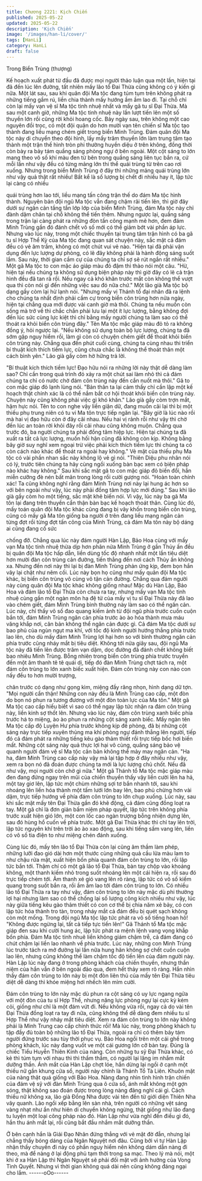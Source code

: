 ```yaml
---
title: Chương 2221: Kịch Chiến
published: 2025-05-22
updated: 2025-05-22
description: 'Kịch Chiến'
image: '/images/han-li/cover/'
tags: [HanLi]
category: HanLi
draft: false
---
```


Trong Biển Trùng (thượng)

Kế hoạch xuất phát từ đầu đã được mọi người thảo luận qua một
lần, hiện tại đã đến lúc lên đường, tất nhiên mấy lão tổ Đai Thừa
cũng không có ý kiến gì nữa.
Một lát sau, sau khi quân đội Ma tộc đang túm tụm trên không
phát ra những tiếng gầm rú, liền chia thành mấy hướng ầm ầm
lao đi.
Tại chỗ chỉ còn lại mấy vạn vệ sĩ Ma tộc tinh nhuệ nhất và mấy gã
tu sĩ Đại Thừa.
Mà sau một canh giờ, những Ma tộc tinh nhuệ này lần lượt tiến
lên một số thuyền lớn rồi cũng rời khỏi hoang cốc.
Bảy ngày sau, trên không một cao nguyên đồi trọc, có một đội
quân do hơn mười vạn tên chiến sĩ Ma tộc tạo thành đang liều
mạng chém giết trong biển Minh Trùng.
Đám quân đội Ma tộc này di chuyển theo đội hình, lấy mấy trăm
thuyền lớn làm trung tâm tạo thành một trận thế hình tròn phi
thường huyền diệu ở trên không, đồng thời còn bày ra bảy tám
quầng sáng phòng ngự ở bên ngoài.
Một cột sáng to lớn mang theo vô số khí màu đen từ bên trong
quầng sáng liên tục bắn ra, cứ mỗi lần như vậy đều có từng mảng
lớn thi thể quái trùng từ trên cao rơi xuống.
Nhưng trong biển Minh Trùng ở đây thì những mảng quái trùng
lớn như vậy quả thật rất nhiều!
Bất kể là số lượng bị chết đi nhiều hay ít, lập tức lại càng có nhiều

quái trùng hơn lao tới, liều mạng tấn công trận thế do đám Ma tộc
hình thành.
Nguyên bản đội ngũ Ma tộc vẫn đang chậm rãi tiến lên, thì giờ
đây dưới sự ngăn cản tầng tần lớp lớp của biển Minh Trùng, đám
Ma tộc này chỉ đành dậm chân tại chỗ không thể tiến thêm.
Nhưng ngược lại, quầng sáng trong trận lại càng phát ra những
đòn tấn công mạnh mẽ hơn, đem đám Minh Trùng gần đó đánh
chết vô số mới có thể giảm bớt vài phần áp lực.
Nhưng vào lúc này, trong một chiếc thuyền tại trung tâm trận hình
có ba gã tu sĩ Hợp Thể Kỳ của Ma tộc đang quan sát chuyện này,
sắc mặt cả đám đều có vẻ âm trầm, không có một chút vui vẻ
nào.
"Hiện tại đã phải vận dụng đến lực lượng dự phòng, có lẽ đây
không phải là hành động sáng suốt lắm. Sau này, thời gian cầm
cự của chúng ta chỉ sợ sẽ rút ngắn rất nhiều." Một gã Ma tộc to
con mặc áo giáp màu đỏ đậm thì thào nói một câu.
"Hừ, hiện tại nếu chúng ta không sử dụng biện pháp này thì giờ
đây có lẽ cả trận hình đều đã tan rã rồi. Nếu ngay cả khó khăn
trước mắt còn không thể vượt qua thì còn nói gì đến những việc
sau đó nữa chứ." Một lão già Ma tộc bộ dạng gầy còm lại hừ lạnh
nói.
"Nhưng mấy vị Thánh tổ đại nhân đã ra lệnh cho chúng ta nhất
định phải cầm cự trong biển côn trùng hơn nửa ngày, hiện tại
chẳng qua mới được vài canh giờ mà thôi. Chúng ta nếu muốn
còn sống mà trở về thì chắc chắn phải lưu lại một ít lực lượng,
bằng không đợi đến lúc sức cùng lực kiệt thì chỉ bằng mấy người
chúng ta làm sao có thể thoát ra khỏi biển côn trùng đây." Tên Ma
tộc mặc giáp màu đỏ tỏ ra không đồng ý, hỏi ngược lại.
"Nếu không sử dụng toàn bộ lực lượng, chúng ta đã sớm gặp
nguy hiểm rồi, làm gì còn có chuyện chém giết để thoát khỏi biển
côn trùng này. Chẳng qua đến phút cuối cùng, chúng ta cùng
nhau thi triển bí thuật kích thích tiềm lực, cũng chưa chắc là
không thể thoát thân một cách bình yên." Lão già gầy còm hờ
hững trả lời.

"Bí thuật kích thích tiềm lực! Đạo hữu nói ra những lời này thật dễ
dàng làm sao? Chỉ cần trong quá trình đó xảy ra một chút sai làm
nhỏ thì cả đám chúng ta chỉ có nước chờ đám côn trùng này đến
cắn nuốt mà thôi." Gã to con mặc giáp đỏ lạnh lùng nói.
"Bản thân ta lại cảm thấy chỉ cần lập một kế hoạch thật chính xác
là có thể nắm bắt cơ hội thoát khỏi biển côn trùng này. Chuyện
này cũng không phải việc gì khó khăn." Lão già gầy còm trợn mắt,
hậm hực nói.
Tên to con nghe vậy liền giận dữ, đang muốn cãi lại thì bị một
thiếu phụ trung niên có tu vi Ma tôn trực tiếp ngăn lại.
"Bây giờ là lúc nào rồi mà hai vị đạo hữu còn ở đây cãi nhau. Nếu
hai vị rảnh rỗi như vậy thì chờ đến lúc an toàn rời khỏi đây rồi cãi
nhau cũng không muộn. Chẳng qua trước đó, ba người chúng ta
phải đồng tâm hiệp lực. Hiện tại chúng ta đã xuất ra tất cả lực
lượng, muốn hối hận cũng đã không còn kịp. Không bằng bây giờ
suy nghĩ xem ngoại trừ việc phải kích thích tiềm lực thì chúng ta
có còn cách nào khác để thoát ra ngoài hay không." Vẻ mặt của
thiếu phụ Ma tộc có vài phần nhan sắc này không lộ vẻ gì nói.
"Thiên Diệu phu nhân nói có lý, trước tiên chúng ta hãy cùng ngồi
xuống bàn bạc xem có biện pháp nào khác hay không." Sau khi
sắc mặt gã to con mặc giáp đỏ biến đổi, hắn miễn cưỡng đè nén
bất mãn trong lòng rồi cười gượng nói.
"Hoàn toàn chính xác! Ta cũng không nghĩ rằng đám Minh Trùng
nơi này lại hung ác hơn so với bên ngoài như vậy, lúc này phải
đồng tâm hợp lực mới đúng." Sau khi lão già gầy còm ho một
tiếng, sắc mặt khẽ biến nói.
Vì vậy, lúc này ba gã Ma tôn lại đang trên thuyền cẩn thận bàn
bạc kế hoạch thoát thân.
Cùng lúc đó, mấy toán quân đội Ma tộc khác cũng đang bị vây
khốn trong biển côn trùng, cũng có mấy gã Ma tôn giống ba người
ở trên đang liều mạng ngăn cản từng đợt rồi từng đợt tấn công
của Minh Trùng, cả đám Ma tôn này bộ dáng ai cũng đang cố sức

chống đỡ.
Chẳng qua lúc này đám người Hàn Lập, Bảo Hoa cùng với mấy
vạn Ma tộc tinh nhuệ thừa dịp hơn phân nửa Minh Trùng ở gần
Thủy ấn đều bị quân đội Ma tộc hấp dẫn, liền dùng tốc độ nhanh
nhất một lần tiêu diệt hơn mười đàn côn trùng cản đường, tiến
thẳng đến nơi cách Thủy ấn không xa.
Nhưng đến nơi này thì lại bị đàn Minh Trùng phản ứng kịp, đem
bọn hắn vây lại chật như nêm cối. Lúc này bọn họ cũng như mấy
quân đội Ma tộc khác, bị biển côn trùng vô cùng vô tận cản
đường.
Chẳng qua đám người này cùng quân đội Ma tộc khác không
giống nhau!
Mặc dù Hàn Lập, Bảo Hoa và đám lão tổ Đại Thừa còn chưa ra
tay, nhưng mấy vạn Ma tộc tinh nhuệ cùng gần một ngàn môn hạ
đệ tử của mấy vị tu sĩ Đại Thừa này đã lao vào chém giết, đám
Minh Trùng bình thường này làm sao có thể ngăn cản.
Lúc này, chỉ thấy vô số đao quang kiếm ảnh từ đội ngũ phía trước
cuồn cuộn bắn tới, đám Minh Trùng ngăn cản phía trước ào ào
hóa thành mưa máu văng khắp nơi, căn bản không thể ngăn cản
được gì.
Cả đám Ma tộc dưới sự bao phủ của ngùn ngụt ma khí, với tốc độ
kinh người hướng thẳng phía trước lao lên, cho dù mấy đám Minh
Trùng lợi hại hơn so với bình thường ngăn cản phía trước cũng
nháy mắt bị tiêu diệt.
Không tới nửa giây sau, đội ngũ Ma tộc này đã tiến lên được trăm
vạn dặm, dọc đường đã đánh chết không biết bao nhiêu Minh
Trùng.
Bỗng nhiên trong biển côn trùng phía trước truyền đến một âm
thanh tê tê quái dị, tiếp đó đàn Minh Trùng chợt tách ra, một đám
côn trùng to lớn xanh biếc xuất hiện.
Đám côn trùng này con nào con nấy đều to hơn mười trượng,

chân trước có dạng như gọng kìm, miệng đầy răng nhọn, hình
dạng dữ tợn.
"Mọi người cẩn thận! Những con này đều là Minh Trùng cao cấp,
một đòn do bọn nó phun ra tương đương với một đòn toàn lực của
Ma tôn." Một gã Ma tộc cao cấp hiếu biết vì sao có thể ngay lập
tức nhận ra đám côn trùng này, liền kinh sợ thốt lên.
Nhưng vào lúc này, đám côn trùng xanh biếc phía trước há to
miệng, ào ào phun ra những cột sáng xanh biếc.
Mấy ngàn tên Ma tộc cấp độ Luyện Hư phía trước không kịp đề
phòng, đã bị những cột sáng này trực tiếp xuyên thủng ma khí
phòng ngự đánh thẳng lên người, tiếp đó cả đám phát ra những
tiếng kêu gào thảm thiết rồi trực tiếp bốc hơi biến mất.
Những cột sáng này quả thực lợi hại vô cùng, quầng sáng bảo vệ
quanh người đám vệ sĩ Ma tộc căn bản không thể mảy may ngăn
cản.
"Ha ha, đám Minh Trùng cao cấp này vậy mà lại tập hợp ở đây
nhiều như vậy, xem ra bọn nó đã đoán được chúng ta mới là lực
lượng chủ chốt. Nếu đã như vậy, mọi người còn chờ gì nữa." Một
gã Thánh tổ Ma tộc mặc giáp màu đen đang đứng ngay trên mũi
của chiến thuyền thấy vậy liền cười lên ha hả, một tay giơ lên, lập
tức một chùm những sợi tơ bắn nhanh tới, sau khi nhoáng lên liền
hóa thành một tấm lưới lớn bay lên, bao phủ chừng hơn vài dặm,
trực tiếp hướng về phía đám côn trùng to lớn chụp xuống.
Lúc này, sau khi sắc mặt mấy tên Đại Thừa gần đó khẽ động, cả
đám cũng đồng loạt ra tay.
Một gã chỉ là đơn giản bấm niệm pháp quyết, lập tức trên không
phía trước xuất hiện gió lớn, một con lốc cao ngàn trượng bỗng
nhiện dựng lên, sau đó hùng hổ cuốn về phía trước.
Một gã Đai Thừa khác thì chỉ tay lên trời, lập tức nguyên khí trên
trời ào ào xao động, sau khi tiếng sấm vang lên, liền có vô số tia
điện to như miệng chén đánh xuống.

Cùng lúc đó, mấy tên lão tổ Đại Thừa còn lại cũng âm thầm làm
phép, những lưỡi đao gió dài hơn một thước cùng những quả cầu
lửa màu lam to như chậu rửa mặt, xuất hiện bốn phía quanh đám
côn trùng to lớn, rồi lập tức bắn tới.
Thậm chí có một gã lão tổ Đại Thừa, bàn tay chộp vào khoảng
không, một thanh kiếm nhỏ trong suốt nhoáng lên một cái hiện ra,
rồi sau đó trực tiếp chém tới.
Âm thanh xé gió vang lên rõ ràng, lập tức có vô số kiếm quang
trong suốt bắn ra, rồi ầm ầm lao tới đám côn trùng to lớn.
Có nhiều lão tổ Đại Thừa ra tay như vậy, đám côn trùng to lớn
này mặc dù phi thường lợi hại nhưng làm sao có thể chống lại số
lượng công kích nhiều như vậy, lúc này giữa tiếng kêu gào thảm
thiết có con cơ thể bị chia năm xẻ bảy, có con lập tức hóa thành
tro tàn, trong nháy mắt cả đám đều bị quét sạch không còn một
mống.
Trong đội ngũ Ma tộc lập tức phát ra vô số tiếng hoan hô!
"Không được ngừng lại, tất cả tiếp tực tiến lên!" Gã Thánh tổ Ma
tộc mặc giáp đen sau khi cười hung ác, lập tức phát ra mệnh lệnh
vang vọng khắp bốn phía.
Đám Ma tộc tinh nhuê liền không giám chậm trễ, cả đám đang có
chút chậm lại liền lao nhanh về phía trước.
Lúc này, những con Minh Trùng lúc trước tách ra mở đường lại
lần nữa hung hãn không sợ chết cuồn cuộn lao lên, nhưng cũng
không thể làm chậm tốc độ tiến lên của đám người này.
Hàn Lập lúc này đang ở trong phòng khách của chiến thuyền,
nhưng thần niệm của hắn vẫn ở bên ngoài đảo qua, đem hết thảy
xem rõ ràng.
Hắn nhìn thấy đám côn trùng to lớn này bị một đòn liên thủ của
mấy tên Đại Thừa tiêu diệt dễ dàng thì khóe miệng hơi nhếch lên
mỉm cười.

Đám côn trùng to lớn này mặc dù phun ra cột sáng có uy lực
ngang ngửa với một đòn của tu sĩ Hợp Thể, nhưng năng lực
phòng ngự lại cực kỳ kém cỏi, giống như chỉ là một đám vứt đi.
Nếu không vừa rồi, ngay cả do vài tên Đại Thừa đồng loạt ra tay
đi nữa, cũng không thể dễ dàng đem nhiều tu sĩ Hợp Thể như vậy
nháy mắt tiêu diệt.
Xem ra đám côn trùng to lớn này không phải là Minh Trung cao
cấp chính thức rồi!
Mà lúc này, trong phòng khách tụ tập đầy đủ toàn bộ những lão tổ
Đại Thừa, ngoài ra chỉ có thêm bảy tám người đứng trước sau tùy
thời phục vụ.
Bảo Hoa ngồi trên một cái ghế trong phòng khách, lúc này đang
vuốt ve một cái gương lớn cỡ bàn tay.
Đúng là chiếc Tiểu Huyễn Thiên Kính của nàng.
Còn những tu sỹ Đại Thừa khác, có kẻ thì túm tụm với nhau thì
thì thầm thầm, có người lại lặng im nhắm mắt dưỡng thần.
Ánh mắt của Hàn Lập chợt lóe, hắn dừng lại ngồi ở cạnh một
thiếu nữ gần khung cửa sổ, người này chính là Thánh Tổ Tà Liên.
Khuôn mặt của nàng thật quá giống với Bảo Hoa. Nàng đang nhìn
tình hình trận chiến của đám vệ sỹ với đàn Minh Trùng qua ô cửa
sổ, ánh mắt không một gợn sóng, thật không sao đoán được
trong lòng nàng đãng nghĩ cái gì.
Cách thiếu nữ không xa, lão già Đồng Nha được vài tên đến từ
giới diện Thiên Nha vây quanh. Lão ngồi xếp bằng lên sàn nhà,
trên người có những vệt sáng vàng nhạt như ẩn như hiên di
chuyển không ngừng, thật giống như lão đang tu luyện một loại
công pháp nào đó.
Hàn Lập như vừa nghĩ đến điều gì đó, hắn thu ánh mắt lại, rồi
cũng bắt đầu nhắm mắt dưỡng thần.

Ở bên cạnh hắn là Giải Đạo Nhân đứng thẳng với vẻ mặt đờ đẫn,
nhưng lại chẳng thấy bóng dáng của Ngân Nguyệt nơi đâu.
Cũng bởi vì tự Hàn Lập nhận thấy chuyến đi này có phần nguy
hiểm nên không dám dẫn nàng đi theo, mà để nàng ở lại động
phủ tạm thời trong sa mạc.
Theo lý mà nói, một khi ở xa Hàn Lập thì Ngân Nguyệt sẽ phải đối
mặt với ảnh hưởng của Vong Tình Quyết. Nhưng vì thời gian
không quá dài nên cũng không đáng ngại cho lắm.
------oOo------
